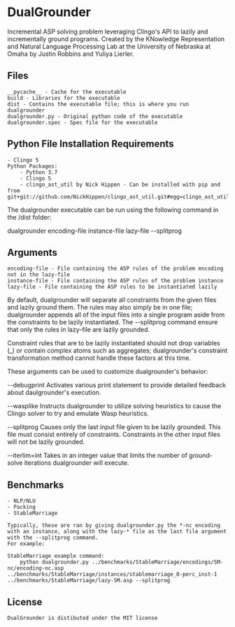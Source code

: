 # DualGrounder
Incremental ASP solving problem leveraging Clingo's API to lazily and incrementally ground programs.
Created by the KNowledge Representation and Natural Language Processing Lab at the University of Nebraska at Omaha by Justin Robbins and Yuliya Lierler.

## Files
	__pycache__ - Cache for the executable
	build - Libraries for the executable
	dist - Contains the executable file; this is where you run dualgrounder
	dualgrounder.py - Original python code of the executable
	dualgrounder.spec - Spec file for the executable

## Python File Installation Requirements
	- Clingo 5
	Python Packages:
		- Python 3.7
		- Clingo 5
		- clingo_ast_util by Nick Hippen - Can be installed with pip and from git+git://github.com/NickHippen/clingo_ast_util.git#egg=clingo_ast_util	

The dualgrounder executable can be run using the following command in the /dist folder:

dualgrounder encoding-file instance-file lazy-file --splitprog

## Arguments
	encoding-file - File containing the ASP rules of the problem encoding not in the lazy-file
	instance-file - File containing the ASP rules of the problem instance
	lazy-file - File containing the ASP rules to be instantiated lazily

By default, dualgrounder will separate all constraints from the given files and lazily ground them. 
The rules may also simply be in one file; dualgrounder appends all of the input files into a single program aside from the
constraints to be lazily instantiated. The --splitprog command ensure that only the rules in lazy-file are lazily grounded.

Constraint rules that are to be lazily instantiated should not drop variables (_) or contain complex atoms such as aggregates;
dualgrounder's constraint transformation method cannot handle these factors at this time.

These arguments can be used to customize dualgrounder's behavior:

--debugprint
	Activates various print statement to provide detailed feedback about daulgrounder's execution.

--wasplike
	Instructs dualgrounder to utilize solving heuristics to cause the Clingo solver to try and emulate Wasp heuristics.
	
--splitprog
	Causes only the last input file given to be lazily grounded. This file must consist entirely of constraints. 
	Constraints in the other input files will not be lazily grounded.

--iterlim=int
	Takes in an integer value that limits the number of ground-solve iterations dualgrounder will execute.

## Benchmarks
	- NLP/NLU
	- Packing
	- StableMarriage
	
	Typically, these are ran by giving dualgrounder.py the *-nc encoding with an instance, along with the lazy-* file as the last file argument with the --splitprog command.
	For example:
		
	StableMarriage example command:
		python dualgrounder.py ../benchmarks/StableMarriage/encodings/SM-nc/encoding-nc.asp ../benchmarks/StableMarriage/instances/stablemarriage_0-perc_inst-1 ../benchmarks/StableMarriage/lazy-SM.asp --splitprog 

## License
	DualGrounder is distibuted under the MIT license
		
